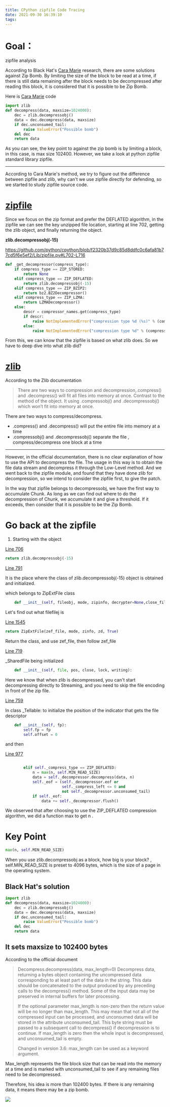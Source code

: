 ```yaml
---
title: CPython zipfile Code Tracing
date: 2021-09-30 16:39:10
tags:
---
```


# Goal：

zipfile analysis

According to Black Hat's  [Cara Marie](https://www.blackhat.com/docs/us-16/materials/us-16-Marie-I-Came-to-Drop-Bombs-Auditing-The-Compression-Algorithm-Weapons-Cache.pdf) research, there are some solutions against Zip Bomb. By limiting the size of the block to be read at a time, if there is still data remaining after the block needs to be decompressed after reading this block, it is considered that it is possible to be Zip Bomb.

Here is [Cara Marie](https://www.blackhat.com/docs/us-16/materials/us-16-Marie-I-Came-to-Drop-Bombs-Auditing-The-Compression-Algorithm-Weapons-Cache.pdf) code

```python
import zlib
def decompress(data, maxsize=1024000):
    dec = zlib.decompressobj()
    data = dec.decompress(data, maxsize)
    if dec.unconsumed_tail:
        raise ValueError("Possible bomb")
    del dec
    return data
```

As you can see, the key point to against the zip bomb is by limiting a block, in this case, is max size 102400. However, we take a look at python zipfile standard library zipfile.


---

According to Cara Marie's method, we try to figure out the difference between zipfile and zlib, why can't we use zipfile directly for defending, so we started to study zipfile source code.


# [zipfile](https://github.com/python/cpython/blob/master/Lib/zipfile.py)


Since we focus on the zip format and prefer the DEFLATED algorithm, in the zipfile we can see the key unzipped file location, starting at line 702, getting the zlib object, and finally returning the object.

**zlib.decompressobj(-15)**

https://github.com/python/cpython/blob/f2320b37d9c85d8ddfc0c6afa81b77cd5f6e5ef2/Lib/zipfile.py#L702-L716
```python
def _get_decompressor(compress_type):
    if compress_type == ZIP_STORED:
        return None
    elif compress_type == ZIP_DEFLATED:
        return zlib.decompressobj(-15)
    elif compress_type == ZIP_BZIP2:
        return bz2.BZ2Decompressor()
    elif compress_type == ZIP_LZMA:
        return LZMADecompressor()
    else:
        descr = compressor_names.get(compress_type)
        if descr:
            raise NotImplementedError("compression type %d (%s)" % (compress_type, descr))
        else:
            raise NotImplementedError("compression type %d" % (compress_type,))
```


From this, we can know that the zipfile is based on what zlib does. So we have to deep dive into what zlib did?

# [zlib](https://docs.python.org/3/library/zlib.html)


According to the Zlib documentation

> There are two ways to compression and decompression,.compress() and .decompress() will fit all files into memory at once. Contrast to the method of the object. It using .compressobj() and .decompressobj() which won’t fit into memory at once.



There are two ways to compress/decompress.

* .compress() and .decompress() will put the entire file into memory at a time
* .compressobj() and .decompressobj() separate the file , compress/decompress one block at a time

---

However, in the official documentation, there is no clear explanation of how to use the API to decompress the file. The usage in this way is to obtain the file data stream and decompress it through the Low-Level method. And we went back to the zipfile module, and found that they have done zlib for decompression, so we intend to consider the zipfile first, to give the patch.

In the way that zipfile belongs to decompressobj, we have the first way to accumulate Chunk. As long as we can find out where to do the decompression of Chunk, we accumulate it and give a threshold. If it exceeds, then consider that it is possible to be the Zip Bomb.


# Go back at the zipfile

1. Starting with the object

[Line 706](https://github.com/python/cpython/blob/f2320b37d9c85d8ddfc0c6afa81b77cd5f6e5ef2/Lib/zipfile.py#L706)
```python
return zlib.decompressobj(-15)
```

[Line 791](https://github.com/python/cpython/blob/f2320b37d9c85d8ddfc0c6afa81b77cd5f6e5ef2/Lib/zipfile.py#L791)

It is the place where the class of zlib.decompressobj(-15) object is obtained and initialized.


which belongs to ZipExtFile class
```python
    def __init__(self, fileobj, mode, zipinfo, decrypter=None,close_fileobj=False):
```

Let's find out what filefilej is

[Line 1545](https://github.com/python/cpython/blob/f2320b37d9c85d8ddfc0c6afa81b77cd5f6e5ef2/Lib/zipfile.py#L1545)

```python
return ZipExtFile(zef_file, mode, zinfo, zd, True)
```

Return the class, and use zef_file, then follow zef_file



[Line 719](https://github.com/python/cpython/blob/f2320b37d9c85d8ddfc0c6afa81b77cd5f6e5ef2/Lib/zipfile.py#L719)

_SharedFile being initialized

```python
    def __init__(self, file, pos, close, lock, writing):
```

Here we know that when zlib is decompressed, you can't start decompressing directly to Streaming, and you need to skip the file encoding in front of the zip file.

[Line 759](https://github.com/python/cpython/blob/f2320b37d9c85d8ddfc0c6afa81b77cd5f6e5ef2/Lib/zipfile.py#L759)

In class _Tellable: to initialize the position of the indicator that gets the file descriptor
```python
    def __init__(self, fp):
        self.fp = fp
        self.offset = 0
```

and then

[Line 977](https://github.com/python/cpython/blob/f2320b37d9c85d8ddfc0c6afa81b77cd5f6e5ef2/Lib/zipfile.py#L977-L984)


```python

        elif self._compress_type == ZIP_DEFLATED:
            n = max(n, self.MIN_READ_SIZE)
            data = self._decompressor.decompress(data, n)
            self._eof = (self._decompressor.eof or
                         self._compress_left <= 0 and
                         not self._decompressor.unconsumed_tail)
            if self._eof:
                data += self._decompressor.flush()

```

We observed that after choosing to use the ZIP_DEFLATED compression algorithm, we did a function max to get n .

# Key Point
```python
max(n, self.MIN_READ_SIZE)
```

When you use zlib.decompressobj as a block, how big is your block?
, self.MIN_READ_SIZE is preset to 4096 bytes, which is the size of a page in the operating system.

## Black Hat's solution

```python
import zlib
def decompress(data, maxsize=1024000):
    dec = zlib.decompressobj()
    data = dec.decompress(data, maxsize)
    if dec.unconsumed_tail:
        raise ValueError("Possible bomb")
    del dec
    return data
```

## It sets maxsize to 102400 bytes

According to the official document

> Decompress.decompress(data, max_length=0)
> Decompress data, returning a bytes object containing the uncompressed data corresponding to at least part of the data in the string. This data should be concatenated to the output produced by any preceding calls to the decompress() method. Some of the input data may be preserved in internal buffers for later processing.
>
> If the optional parameter max_length is non-zero then the return value will be no longer than max_length. This may mean that not all of the compressed input can be processed, and unconsumed data will be stored in the attribute unconsumed_tail. This byte string must be passed to a subsequent call to decompress() if decompression is to continue. If max_length is zero then the whole input is decompressed, and unconsumed_tail is empty.
>
> Changed in version 3.6: max_length can be used as a keyword argument.


Max_length represents the file block size that can be read into the memory at a time and is marked with unconsumed_tail to see if any remaining files need to be decompressed.

Therefore, his idea is more than 102400 bytes. If there is any remaining data, it means there may be a zip bomb.

![](https://i.imgur.com/7schHy0.png)
